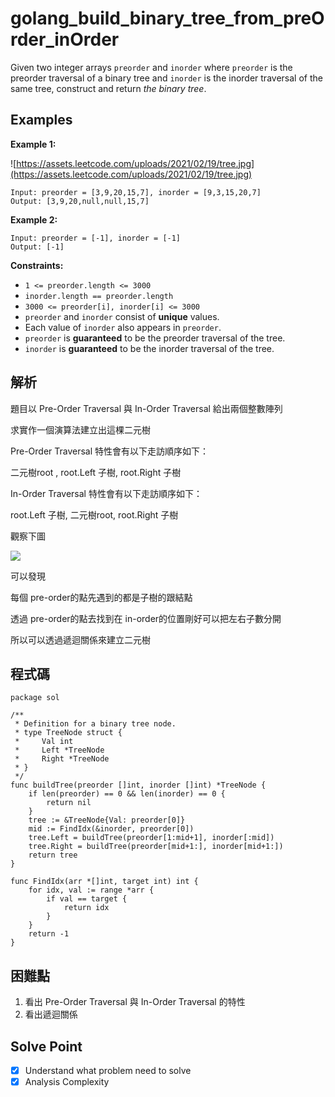 # golang_build_binary_tree_from_preOrder_inOrder

Given two integer arrays `preorder` and `inorder` where `preorder` is the preorder traversal of a binary tree and `inorder` is the inorder traversal of the same tree, construct and return *the binary tree*.

## Examples

**Example 1:**

![https://assets.leetcode.com/uploads/2021/02/19/tree.jpg](https://assets.leetcode.com/uploads/2021/02/19/tree.jpg)

```
Input: preorder = [3,9,20,15,7], inorder = [9,3,15,20,7]
Output: [3,9,20,null,null,15,7]

```

**Example 2:**

```
Input: preorder = [-1], inorder = [-1]
Output: [-1]

```

**Constraints:**

- `1 <= preorder.length <= 3000`
- `inorder.length == preorder.length`
- `3000 <= preorder[i], inorder[i] <= 3000`
- `preorder` and `inorder` consist of **unique** values.
- Each value of `inorder` also appears in `preorder`.
- `preorder` is **guaranteed** to be the preorder traversal of the tree.
- `inorder` is **guaranteed** to be the inorder traversal of the tree.

## 解析

題目以 Pre-Order Traversal 與 In-Order Traversal 給出兩個整數陣列

求實作一個演算法建立出這棵二元樹

Pre-Order Traversal 特性會有以下走訪順序如下：

二元樹root , root.Left 子樹, root.Right 子樹

In-Order Traversal 特性會有以下走訪順序如下：

root.Left 子樹, 二元樹root, root.Right 子樹

觀察下圖

![](https://i.imgur.com/KYVbaXL.png)

可以發現

每個 pre-order的點先遇到的都是子樹的跟結點

透過 pre-order的點去找到在 in-order的位置剛好可以把左右子數分開

所以可以透過遞迴關係來建立二元樹

## 程式碼
```golang
package sol

/**
 * Definition for a binary tree node.
 * type TreeNode struct {
 *     Val int
 *     Left *TreeNode
 *     Right *TreeNode
 * }
 */
func buildTree(preorder []int, inorder []int) *TreeNode {
	if len(preorder) == 0 && len(inorder) == 0 {
		return nil
	}
	tree := &TreeNode{Val: preorder[0]}
	mid := FindIdx(&inorder, preorder[0])
	tree.Left = buildTree(preorder[1:mid+1], inorder[:mid])
	tree.Right = buildTree(preorder[mid+1:], inorder[mid+1:])
	return tree
}

func FindIdx(arr *[]int, target int) int {
	for idx, val := range *arr {
		if val == target {
			return idx
		}
	}
	return -1
}
```

## 困難點

1. 看出 Pre-Order Traversal 與 In-Order Traversal 的特性
2. 看出遞迴關係

## Solve Point

- [x]  Understand what problem need to solve
- [x]  Analysis Complexity 